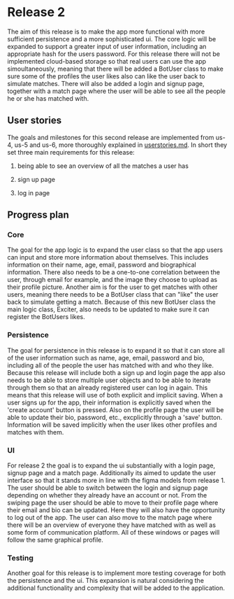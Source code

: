 # Release 2

The aim of this release is to make the app more functional with more sufficient persistence and a more sophisticated ui. The core logic will be expanded to support a greater input of user information, including an appropriate hash for the users password. For this release there will not be implemented cloud-based storage so that real users can use the app simoultaneously, meaning that there will be added a BotUser class to make sure some of the profiles the user likes also can like the user back to simulate matches. There will also be added a login and signup page, together with a match page where the user will be able to see all the people he or she has matched with.

## User stories

The goals and milestones for this second release are implemented from us-4, us-5 and us-6, more thoroughly explained in [userstories.md](https://gitlab.stud.idi.ntnu.no/it1901/groups-2021/gr2117/gr2117/-/tree/master/userstories.md). In short they set three main requirements for this release:

1. being able to see an overview of all the matches a user has

2. sign up page

3. log in page

## Progress plan

### Core

The goal for the app logic is to expand the user class so that the app users can input and store more information about themselves. This includes information on their name, age, email, password and biographical information. There also needs to be a one-to-one correlation between the user, through email for example, and the image they choose to upload as their profile picture. Another aim is for the user to get matches with other users, meaning there needs to be a BotUser class that can "like" the user back to simulate getting a match. Because of this new BotUser class the main logic class, Exciter, also needs to be updated to make sure it can register the BotUsers likes.

### Persistence

The goal for persistence in this release is to expand it so that it can store all of the user information such as name, age, email, password and bio, including all of the people the user has matched with and who they like. Because this release will include both a sign up and login page the app also needs to be able to store multiple user objects and to be able to iterate through them so that an already registered user can log in again. This means that this release will use of both explicit and implicit saving. When a user signs up for the app, their information is explicitly saved when the 'create account' button is pressed. Also on the profile page the user will be able to update their bio, password, etc., excplicitly through a 'save' button. Information will be saved implicitly when the user likes other profiles and matches with them.

### UI

For release 2 the goal is to expand the ui substantially with a login page, signup page and a match page. Additionally its aimed to update the user interface so that it stands more in line with the figma models from release 1. The user should be able to switch between the login and signup page depending on whether they already have an account or not. From the swiping page the user should be able to move to their profile page where their email and bio can be updated. Here they will also have the opportunity to log out of the app. The user can also move to the match page where there will be an overview of everyone they have matched with as well as some form of communication platform. All of these windows or pages will follow the same graphical profile.

### Testing

Another goal for this release is to implement more testing coverage for both the persistence and the ui. This expansion is natural considering the additional functionality and complexity that will be added to the application.
